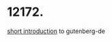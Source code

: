 # 12172.
[short introduction](https://skuul.rotefadenbuecher.de/public/dh/12172/gutenberg.html) to gutenberg-de

